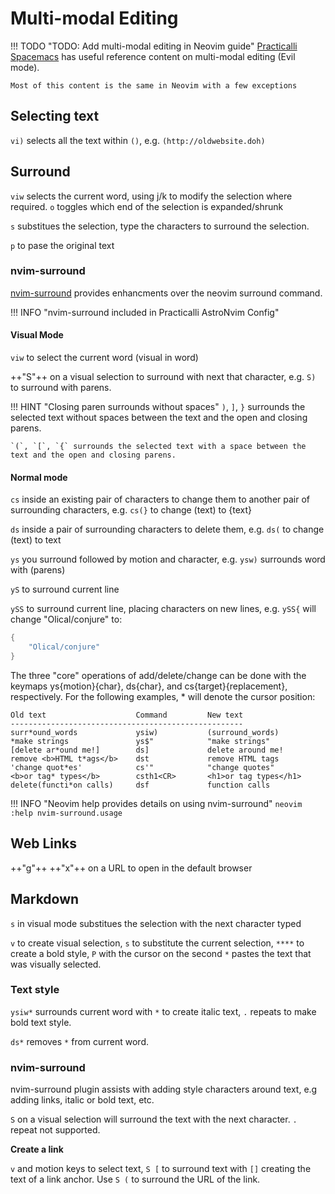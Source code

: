 # Multi-modal Editing

!!! TODO "TODO: Add multi-modal editing in Neovim guide"
    [Practicalli Spacemacs](https://practical.li/spacemacs/spacemacs-basics/evil/) has useful reference content on multi-modal editing (Evil mode).

    Most of this content is the same in Neovim with a few exceptions


## Selecting text 

`vi)` selects all the text within `()`, e.g. `(http://oldwebsite.doh)`


## Surround

`viw` selects the current word, using j/k to modify the selection where required. `o` toggles which end of the selection is expanded/shrunk

`s` substitues the selection, type the characters to surround the selection.

`p` to pase the original text

### nvim-surround

[nvim-surround](https://github.com/kylechui/nvim-surround) provides enhancments over the neovim surround command.

!!! INFO "nvim-surround included in Practicalli AstroNvim Config"

#### Visual Mode

`viw` to select the current word (visual in word)

++"S"++  on a visual selection to surround with next that character, e.g. `S)` to surround with parens.

!!! HINT "Closing paren surrounds without spaces"
    `)`, `]`, `}` surrounds the selected text without spaces between the text and the open and closing parens.

    `(`, `[`, `{` surrounds the selected text with a space between the text and the open and closing parens.

#### Normal mode

`cs` inside an existing pair of characters to change them to another pair of surrounding characters, e.g. `cs(}` to change (text) to {text}

`ds` inside a pair of surrounding characters to delete them, e.g. `ds(` to change (text) to text

`ys` you surround followed by motion and character, e.g. `ysw)` surrounds word with (parens)

`yS` to surround current line

`ySS` to surround current line, placing characters on new lines, e.g. `ySS{` will change "Olical/conjure" to:

```lua
{
    "Olical/conjure"
}
```

The three "core" operations of add/delete/change can be done with the keymaps ys{motion}{char}, ds{char}, and cs{target}{replacement}, respectively. For the following examples, \* will denote the cursor position:

    Old text                    Command         New text
    ----------------------------------------------------
    surr*ound_words             ysiw)           (surround_words)
    *make strings               ys$"            "make strings"
    [delete ar*ound me!]        ds]             delete around me!
    remove <b>HTML t*ags</b>    dst             remove HTML tags
    'change quot*es'            cs'"            "change quotes"
    <b>or tag* types</b>        csth1<CR>       <h1>or tag types</h1>
    delete(functi*on calls)     dsf             function calls

!!! INFO "Neovim help provides details on using nvim-surround"
    ```neovim
    :help nvim-surround.usage
    ```

## Web Links

++"g"++ ++"x"++ on a URL to open in the default browser

## Markdown

`s` in visual mode substitues the selection with the next character typed


`v` to create visual selection, `s` to substitute the current selection, `****` to create a bold style, `P` with the cursor on the second `*` pastes the text that was visually selected. 

### Text style
<!--TODO: add video of manipulating text for markdown -->

`ysiw*` surrounds current word with `*` to create italic text, `.` repeats to make bold text style.

`ds*` removes `*` from current word.


### nvim-surround

nvim-surround plugin assists with adding style characters around text, e.g adding links, italic or bold text, etc.

`S` on a visual selection will surround the text with the next character.  `.` repeat not supported.


**Create a link**

`v` and motion keys to select text, `S [` to surround text with `[]` creating the text of a link anchor.  Use `S (` to surround the URL of the link.

